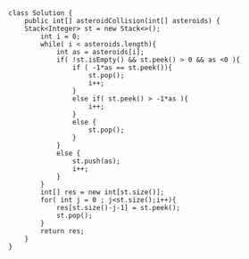 ##
    class Solution {
        public int[] asteroidCollision(int[] asteroids) {
        Stack<Integer> st = new Stack<>();
            int i = 0;
            while( i < asteroids.length){
                int as = asteroids[i];
                if( !st.isEmpty() && st.peek() > 0 && as <0 ){
                    if ( -1*as == st.peek()){
                        st.pop();
                        i++;
                    }
                    else if( st.peek() > -1*as ){
                        i++;
                    }
                    else {
                        st.pop();
                    }
                }
                else {
                    st.push(as);
                    i++;
                }
            }
            int[] res = new int[st.size()];
            for( int j = 0 ; j<st.size();i++){
                res[st.size()-j-1] = st.peek();
                st.pop();
            }
            return res;
        }
    }